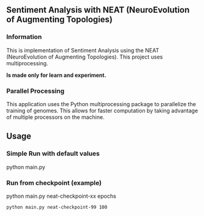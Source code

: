 ## Sentiment Analysis with NEAT (NeuroEvolution of Augmenting Topologies)

### Information
This is implementation of Sentiment Analysis using the NEAT (NeuroEvolution of Augmenting Topologies). 
This project uses multiprocessing.

**Is made only for learn and experiment.**

### Parallel Processing
This application uses the Python multiprocessing package to parallelize the training of genomes. This allows for faster computation by taking advantage of multiple processors on the machine.

## Usage
### Simple Run with default values
python main.py

### Run from checkpoint (example) 
python main.py neat-checkpoint-xx epochs

`python main.py neat-checkpoint-99 100`